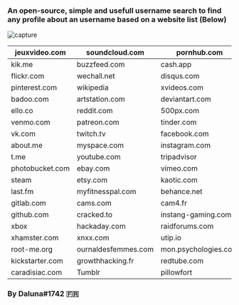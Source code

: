 ### An open-source, simple and usefull username search to find any profile about an username based on a website list (Below)

![capture](https://user-images.githubusercontent.com/66452250/83832838-d5ef2880-a6ea-11ea-99ce-2495f40ac521.png)

| jeuxvideo.com |soundcloud.com | pornhub.com |
| ------------- | ------------- | ------------- |
| kik.me | buzzfeed.com   | cash.app    |
| flickr.com   | wechall.net   | disqus.com    |
| pinterest.com | wikipedia | xvideos.com |
| badoo.com  | artstation.com   |deviantart.com   |
| ello.co   |  reddit.com    | 500px.com    |
| venmo.com| patreon.com|  tinder.com |
| vk.com  | twitch.tv   |  facebook.com   |
| about.me   | myspace.com    | instagram.com    |
|  t.me | youtube.com |tripadvisor|
| photobucket.com  |ebay.com    | vimeo.com   |
| steam   | etsy.com     | kaotic.com    |
|  last.fm | myfitnesspal.com| behance.net  |
| gitlab.com  |cams.com    | cam4.fr   |
|  github.com   |  cracked.to   | instang-gaming.com    |
| xbox | hackaday.com | raidforums.com |
| xhamster.com  |  xnxx.com     | utip.io   |
| root-me.org   |ournaldesfemmes.com     |  mon.psychologies.com  |
| kickstarter.com|growthhacking.fr|  redtube.com |
| caradisiac.com   | Tumblr   | pillowfort   |

### By Daluna#1742 🇫🇷
